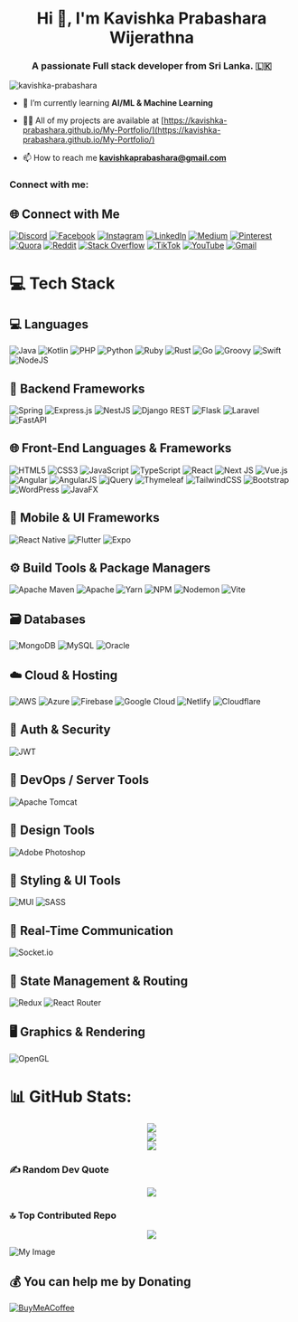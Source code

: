 <h1 align="center">Hi 👋, I'm Kavishka Prabashara Wijerathna</h1>
<h3 align="center">A passionate Full stack developer from Sri Lanka. 🇱🇰</h3>



<p align="left"> <img src="https://komarev.com/ghpvc/?username=kavishka-prabashara&label=Profile%20views&color=0e75b6&style=flat" alt="kavishka-prabashara" /> </p>

- 🌱 I’m currently learning **AI/ML & Machine Learning**

- 👨‍💻 All of my projects are available at [https://kavishka-prabashara.github.io/My-Portfolio/](https://kavishka-prabashara.github.io/My-Portfolio/)

- 📫 How to reach me **kavishkaprabashara@gmail.com**

<h3 align="left">Connect with me:</h3>

## 🌐 Connect with Me

[![Discord](https://img.shields.io/badge/Discord-7289DA?logo=discord&logoColor=white)](https://discord.gg/k.a.v.i.s.h.k.a)
[![Facebook](https://img.shields.io/badge/Facebook-1877F2?logo=facebook&logoColor=white)](https://facebook.com/kavishka.prabashara.7/)
[![Instagram](https://img.shields.io/badge/Instagram-E4405F?logo=instagram&logoColor=white)](https://instagram.com/kavishka_prabashara)
[![LinkedIn](https://img.shields.io/badge/LinkedIn-0077B5?logo=linkedin&logoColor=white)](https://linkedin.com/in/kavishka-prabashara-wijerathna-899588189/)
[![Medium](https://img.shields.io/badge/Medium-12100E?logo=medium&logoColor=white)](https://medium.com/@kavishkaprabashara)
[![Pinterest](https://img.shields.io/badge/Pinterest-E60023?logo=pinterest&logoColor=white)](https://pinterest.com/kavishkaprabashara/)
[![Quora](https://img.shields.io/badge/Quora-B92B27?logo=quora&logoColor=white)](https://quora.com/profile/Kavishka-Prabhashara)
[![Reddit](https://img.shields.io/badge/Reddit-FF4500?logo=reddit&logoColor=white)](https://reddit.com/user/AcanthisittaNice821/)
[![Stack Overflow](https://img.shields.io/badge/StackOverflow-FE7A16?logo=stack-overflow&logoColor=white)](https://stackoverflow.com/users/21977020/kavishka-prabhashara)
[![TikTok](https://img.shields.io/badge/TikTok-000000?logo=tiktok&logoColor=white)](https://tiktok.com/@@0azbycx0)
[![YouTube](https://img.shields.io/badge/YouTube-FF0000?logo=youtube&logoColor=white)](https://youtube.com/@aruthde7944)
[![Gmail](https://img.shields.io/badge/Email-D14836?logo=gmail&logoColor=white)](mailto:kavishkaprabashara@gmail.com)

# 💻 Tech Stack

## 💻 Languages
![Java](https://img.shields.io/badge/java-%23ED8B00.svg?style=for-the-badge&logo=openjdk&logoColor=white)
![Kotlin](https://img.shields.io/badge/kotlin-%237F52FF.svg?style=for-the-badge&logo=kotlin&logoColor=white)
![PHP](https://img.shields.io/badge/php-%23777BB4.svg?style=for-the-badge&logo=php&logoColor=white)
![Python](https://img.shields.io/badge/python-3670A0?style=for-the-badge&logo=python&logoColor=ffdd54)
![Ruby](https://img.shields.io/badge/ruby-%23CC342D.svg?style=for-the-badge&logo=ruby&logoColor=white)
![Rust](https://img.shields.io/badge/rust-%23000000.svg?style=for-the-badge&logo=rust&logoColor=white)
![Go](https://img.shields.io/badge/go-%2300ADD8.svg?style=for-the-badge&logo=go&logoColor=white)
![Groovy](https://img.shields.io/badge/Apache%20Groovy-4298B8.svg?style=for-the-badge&logo=Apache+Groovy&logoColor=white)
![Swift](https://img.shields.io/badge/swift-F54A2A?style=for-the-badge&logo=swift&logoColor=white)
![NodeJS](https://img.shields.io/badge/node.js-6DA55F?style=for-the-badge&logo=node.js&logoColor=white)

## 🧩 Backend Frameworks
![Spring](https://img.shields.io/badge/spring-%236DB33F.svg?style=for-the-badge&logo=spring&logoColor=white)
![Express.js](https://img.shields.io/badge/express.js-%23404d59.svg?style=for-the-badge&logo=express&logoColor=%2361DAFB)
![NestJS](https://img.shields.io/badge/nestjs-%23E0234E.svg?style=for-the-badge&logo=nestjs&logoColor=white)
![Django REST](https://img.shields.io/badge/DJANGO--REST-ff1709?style=for-the-badge&logo=django&logoColor=white&color=ff1709&labelColor=gray)
![Flask](https://img.shields.io/badge/flask-%23000.svg?style=for-the-badge&logo=flask&logoColor=white)
![Laravel](https://img.shields.io/badge/laravel-%23FF2D20.svg?style=for-the-badge&logo=laravel&logoColor=white)
![FastAPI](https://img.shields.io/badge/fastapi-005571?style=for-the-badge&logo=fastapi&logoColor=white)

## 🌐 Front-End Languages & Frameworks
![HTML5](https://img.shields.io/badge/html5-%23E34F26.svg?style=for-the-badge&logo=html5&logoColor=white)
![CSS3](https://img.shields.io/badge/css3-%231572B6.svg?style=for-the-badge&logo=css3&logoColor=white)
![JavaScript](https://img.shields.io/badge/javascript-%23323330.svg?style=for-the-badge&logo=javascript&logoColor=%23F7DF1E)
![TypeScript](https://img.shields.io/badge/typescript-%23007ACC.svg?style=for-the-badge&logo=typescript&logoColor=white)
![React](https://img.shields.io/badge/react-%2320232a.svg?style=for-the-badge&logo=react&logoColor=%2361DAFB)
![Next JS](https://img.shields.io/badge/Next-black?style=for-the-badge&logo=next.js&logoColor=white)
![Vue.js](https://img.shields.io/badge/vue.js-%2335495e.svg?style=for-the-badge&logo=vuedotjs&logoColor=%234FC08D)
![Angular](https://img.shields.io/badge/angular-%23DD0031.svg?style=for-the-badge&logo=angular&logoColor=white)
![AngularJS](https://img.shields.io/badge/angular.js-%23E23237.svg?style=for-the-badge&logo=angularjs&logoColor=white)
![jQuery](https://img.shields.io/badge/jquery-%230769AD.svg?style=for-the-badge&logo=jquery&logoColor=white)
![Thymeleaf](https://img.shields.io/badge/Thymeleaf-%23005C0F.svg?style=for-the-badge&logo=Thymeleaf&logoColor=white)
![TailwindCSS](https://img.shields.io/badge/tailwindcss-%2338B2AC.svg?style=for-the-badge&logo=tailwind-css&logoColor=white)
![Bootstrap](https://img.shields.io/badge/bootstrap-%238511FA.svg?style=for-the-badge&logo=bootstrap&logoColor=white)
![WordPress](https://img.shields.io/badge/WordPress-%23117AC9.svg?style=for-the-badge&logo=WordPress&logoColor=white)
![JavaFX](https://img.shields.io/badge/javafx-%23FF0000.svg?style=for-the-badge&logo=javafx&logoColor=white)

## 📱 Mobile & UI Frameworks
![React Native](https://img.shields.io/badge/react_native-%2320232a.svg?style=for-the-badge&logo=react&logoColor=%2361DAFB)
![Flutter](https://img.shields.io/badge/Flutter-%2302569B.svg?style=for-the-badge&logo=Flutter&logoColor=white)
![Expo](https://img.shields.io/badge/expo-1C1E24?style=for-the-badge&logo=expo&logoColor=#D04A37)

## ⚙️ Build Tools & Package Managers
![Apache Maven](https://img.shields.io/badge/Apache%20Maven-C71A36?style=for-the-badge&logo=Apache%20Maven&logoColor=white)
![Apache](https://img.shields.io/badge/apache-%23D42029.svg?style=for-the-badge&logo=apache&logoColor=white)
![Yarn](https://img.shields.io/badge/yarn-%232C8EBB.svg?style=for-the-badge&logo=yarn&logoColor=white)
![NPM](https://img.shields.io/badge/NPM-%23CB3837.svg?style=for-the-badge&logo=npm&logoColor=white)
![Nodemon](https://img.shields.io/badge/Nodemon-%23323330.svg?style=for-the-badge&logo=nodemon&logoColor=BBDEAD)
![Vite](https://img.shields.io/badge/vite-%23646CFF.svg?style=for-the-badge&logo=vite&logoColor=white)

## 🗃️ Databases
![MongoDB](https://img.shields.io/badge/MongoDB-%234ea94b.svg?style=for-the-badge&logo=mongodb&logoColor=white)
![MySQL](https://img.shields.io/badge/mysql-4479A1.svg?style=for-the-badge&logo=mysql&logoColor=white)
![Oracle](https://img.shields.io/badge/Oracle-F80000?style=for-the-badge&logo=oracle&logoColor=white)

## ☁️ Cloud & Hosting
![AWS](https://img.shields.io/badge/AWS-%23FF9900.svg?style=for-the-badge&logo=amazon-aws&logoColor=white)
![Azure](https://img.shields.io/badge/azure-%230072C6.svg?style=for-the-badge&logo=microsoftazure&logoColor=white)
![Firebase](https://img.shields.io/badge/firebase-%23039BE5.svg?style=for-the-badge&logo=firebase)
![Google Cloud](https://img.shields.io/badge/GoogleCloud-%234285F4.svg?style=for-the-badge&logo=google-cloud&logoColor=white)
![Netlify](https://img.shields.io/badge/netlify-%23000000.svg?style=for-the-badge&logo=netlify&logoColor=white)
![Cloudflare](https://img.shields.io/badge/Cloudflare-F38020?style=for-the-badge&logo=Cloudflare&logoColor=white)

## 🔐 Auth & Security
![JWT](https://img.shields.io/badge/JWT-black?style=for-the-badge&logo=JSON%20web%20tokens)

## 🧰 DevOps / Server Tools
![Apache Tomcat](https://img.shields.io/badge/apache%20tomcat-%23F8DC75.svg?style=for-the-badge&logo=apache-tomcat&logoColor=black)

## 📸 Design Tools
![Adobe Photoshop](https://img.shields.io/badge/adobe%20photoshop-%2331A8FF.svg?style=for-the-badge&logo=adobephotoshop&logoColor=white)

## 🎨 Styling & UI Tools
![MUI](https://img.shields.io/badge/MUI-%230081CB.svg?style=for-the-badge&logo=mui&logoColor=white)
![SASS](https://img.shields.io/badge/SASS-hotpink.svg?style=for-the-badge&logo=SASS&logoColor=white)

## 🔌 Real-Time Communication
![Socket.io](https://img.shields.io/badge/Socket.io-black?style=for-the-badge&logo=socket.io)

## 🧠 State Management & Routing
![Redux](https://img.shields.io/badge/redux-%23593d88.svg?style=for-the-badge&logo=redux&logoColor=white)
![React Router](https://img.shields.io/badge/React_Router-CA4245?style=for-the-badge&logo=react-router&logoColor=white)

## 🖥️ Graphics & Rendering
![OpenGL](https://img.shields.io/badge/OpenGL-%23FFFFFF.svg?style=for-the-badge&logo=opengl)


# 📊 GitHub Stats:

<div align="center">

  <img src="https://github-readme-stats.vercel.app/api?username=Kavishka-Prabashara&theme=blue_navy&hide_border=false&include_all_commits=false&count_private=false" />
  <br/>
  <img src="https://nirzak-streak-stats.vercel.app/?user=Kavishka-Prabashara&theme=blue_navy&hide_border=false" />
  <br/>
  <img src="https://github-readme-stats.vercel.app/api/top-langs/?username=Kavishka-Prabashara&theme=blue_navy&hide_border=false&include_all_commits=false&count_private=false&layout=compact" />
</div>

  ### ✍️ Random Dev Quote
  <div align="center">
    <img src="https://quotes-github-readme.vercel.app/api?type=horizontal&theme=dark" />
  </div>

  ### 🔝 Top Contributed Repo
  <div align="center">
    <img src="https://github-contributor-stats.vercel.app/api?username=Kavishka-Prabashara&limit=5&theme=dark&combine_all_yearly_contributions=true" />
  </div>
  

![My Image](https://drive.google.com/uc?export=view&id=1vTxRgHw1IwrfqEte6pWHPUaUiYMt6M-p)

  ## 💰 You can help me by Donating
  [![BuyMeACoffee](https://img.shields.io/badge/Buy%20Me%20a%20Coffee-ffdd00?style=for-the-badge&logo=buy-me-a-coffee&logoColor=black)](https://buymeacoffee.com/kavishkaprd) 

  
<!-- Proudly created with GPRM ( https://gprm.itsvg.in ) -->
